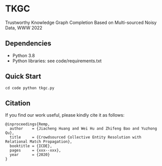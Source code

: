 # TKGC
Trustworthy Knowledge Graph Completion Based on Multi-sourced Noisy Data, WWW 2022

## Dependencies
* Python 3.8
* Python libraries: see code/requirements.txt

## Quick Start
`
cd code
python tkgc.py
`

## Citation
If you find our work useful, please kindly cite it as follows:

```
@inproceedings{Remp,
  author    = {Jiacheng Huang and Wei Hu and Zhifeng Bao and Yuzhong Qu},
  title     = {Crowdsourced Collective Entity Resolution with Relational Match Propagation},
  booktitle = {ICDE},
  pages     = {xxx--xxx},
  year      = {2020}
}
```
